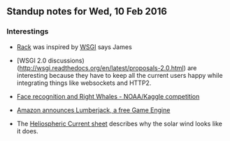 ## Standup notes for Wed, 10 Feb 2016

### Interestings

- [Rack](http://rack.github.io/) was inspired by [WSGI](http://wsgi.readthedocs.org/en/latest/) says James

- [WSGI 2.0 discussions)(http://wsgi.readthedocs.org/en/latest/proposals-2.0.html) are interesting because they have to keep all the current users happy while integrating things like websockets and HTTP2.

- [Face recognition and Right Whales - NOAA/Kaggle competition](http://deepsense.io/deep-learning-right-whale-recognition-kaggle)

- [Amazon announces Lumberjack, a free Game Engine](http://www.forbes.com/sites/insertcoin/2016/02/09/out-of-nowhere-amazon-debuts-its-own-free-game-engine-lumberjack/)

- The [Heliospheric Current sheet](https://en.wikipedia.org/wiki/Heliospheric_current_sheet) describes why the solar wind looks like it does.
